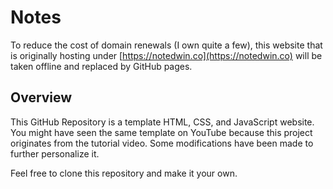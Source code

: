 # Notes

To reduce the cost of domain renewals (I own quite a few), this website that is originally hosting under [https://notedwin.co](https://notedwin.co) will be taken offline and replaced by GitHub pages.

## Overview

This GitHub Repository is a template HTML, CSS, and JavaScript website. You might have seen the same template on YouTube because this project originates from the tutorial video. Some modifications have been made to further personalize it.

Feel free to clone this repository and make it your own.
